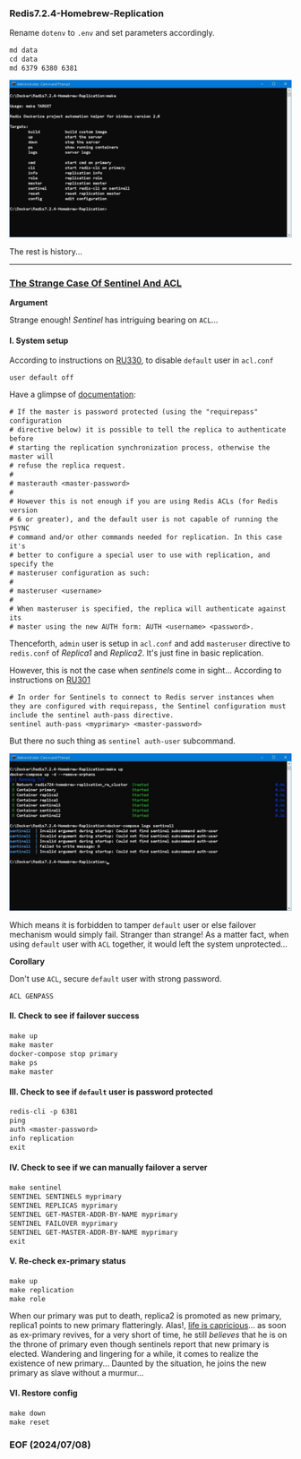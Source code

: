 ### Redis7.2.4-Homebrew-Replication

Rename `dotenv` to `.env` and set parameters accordingly. 

```
md data 
cd data 
md 6379 6380 6381 
```

![alt make](make.JPG)

The rest is history... 

---
### [The Strange Case Of Sentinel And ACL](https://www.gutenberg.org/files/43/43-h/43-h.htm)

**Argument**

Strange enough! *Sentinel* has intriguing bearing on `ACL`... 


#### I. System setup
According to instructions on [RU330](https://redis.io/university/courses/ru330/), to disable `default` user in `acl.conf` 
```
user default off 
```

Have a glimpse of [documentation](https://redis.io/docs/latest/operate/oss_and_stack/management/config/): 
```
# If the master is password protected (using the "requirepass" configuration
# directive below) it is possible to tell the replica to authenticate before
# starting the replication synchronization process, otherwise the master will
# refuse the replica request.
#
# masterauth <master-password>
#
# However this is not enough if you are using Redis ACLs (for Redis version
# 6 or greater), and the default user is not capable of running the PSYNC
# command and/or other commands needed for replication. In this case it's
# better to configure a special user to use with replication, and specify the
# masteruser configuration as such:
#
# masteruser <username>
#
# When masteruser is specified, the replica will authenticate against its
# master using the new AUTH form: AUTH <username> <password>.
```

Thenceforth, `admin` user is setup in `acl.conf` and add `masteruser` directive to `redis.conf` of *Replica1* and *Replica2*. It's just fine in basic replication. 

However, this is not the case when *sentinels* come in sight... According to instructions on [RU301](https://redis.io/university/courses/ru301/) 
```
# In order for Sentinels to connect to Redis server instances when they are configured with requirepass, the Sentinel configuration must include the sentinel auth-pass directive.
sentinel auth-pass <myprimary> <master-password>
```

But there no such thing as `sentinel auth-user` subcommand. 

![alt sentinel subcommand auth-user](img/sentinel-auth-user.JPG)

Which means it is forbidden to tamper `default` user or else failover mechanism would simply fail. Stranger than strange! As a matter fact, when using `default` user with `ACL` together, it would left the system unprotected...


**Corollary**

Don't use `ACL`, secure `default` user with strong password. 
```
ACL GENPASS 
```


#### II. Check to see if failover success 
```
make up 
make master 
docker-compose stop primary
make ps 
make master 
```


#### III. Check to see if `default` user is password protected
```
redis-cli -p 6381
ping
auth <master-password>
info replication
exit
```


#### IV. Check to see if we can manually failover a server
```
make sentinel
SENTINEL SENTINELS myprimary
SENTINEL REPLICAS myprimary
SENTINEL GET-MASTER-ADDR-BY-NAME myprimary
SENTINEL FAILOVER myprimary
SENTINEL GET-MASTER-ADDR-BY-NAME myprimary
exit
``` 


#### V. Re-check ex-primary status 
```
make up 
make replication
make role
```

When our primary was put to death, replica2 is promoted as new primary, replica1 points to new primary flatteringly. Alas!, [life is capricious](https://www.goodreads.com/quotes/10624029-life-is-capricious-one-moment-you-re-high-on-a-mountain)... as soon as ex-primary revives, for a very short of time, he still *believes* that he is on the throne of primary even though sentinels report that new primary is elected. Wandering and lingering for a while, it comes to realize the existence of new primary... Daunted by the situation, he joins the new primary as slave without a murmur... 

#### VI. Restore config
```
make down 
make reset
```


### EOF (2024/07/08)